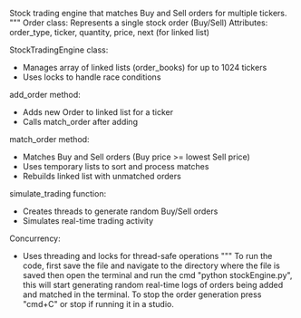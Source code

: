 Stock trading engine that matches Buy and Sell orders for multiple tickers.
"""
 Order class: Represents a single stock order (Buy/Sell)
 Attributes: order_type, ticker, quantity, price, next (for linked list)

 StockTradingEngine class:
 - Manages array of linked lists (order_books) for up to 1024 tickers
 - Uses locks to handle race conditions

 add_order method:
 - Adds new Order to linked list for a ticker
 - Calls match_order after adding

 match_order method:
 - Matches Buy and Sell orders (Buy price >= lowest Sell price)
 - Uses temporary lists to sort and process matches
 - Rebuilds linked list with unmatched orders

 simulate_trading function:
 - Creates threads to generate random Buy/Sell orders
 - Simulates real-time trading activity

 Concurrency:
 - Uses threading and locks for thread-safe operations
"""
To run the code, first save the file and navigate to the directory where the file is saved then open the terminal and run the cmd "python stockEngine.py", this will start generating random real-time logs of orders being added and matched in the terminal.
To stop the order generation press "cmd+C" or stop if running it in a studio.
